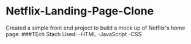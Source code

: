 # Netflix-Landing-Page-Clone
Created a simple front end project to build a mock up of Netflix's home page.
###TEch Stach Used:
-HTML
-JavaScript
-CSS
